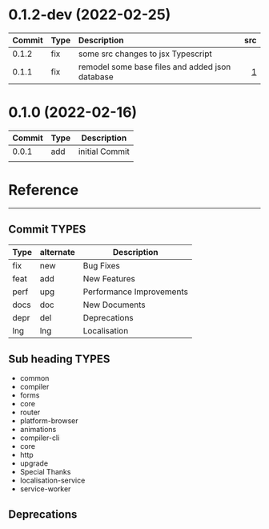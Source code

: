 <a name="0.1.2-dev"></a>
# 0.1.2-dev (2022-02-25)

| Commit | Type | Description | src |
|:--- | --- |:--- | ---:|
|0.1.2 | fix | some src changes to jsx Typescript                             |                                                   |
|0.1.1 | fix | remodel some base files and added json database                |  [1](https://github.com/DavitTec/nextsite/tree/v0.1.0) |



<!-- CHANGELOG SPLIT MARKER -->
<a name="0.1.0"></a>
# 0.1.0 (2022-02-16)
| Commit | Type | Description |
| -- | -- | -- |
| 0.0.1  | add  | initial Commit   |
|   |   |   |



<!-- CHANGELOG SPLIT MARKER -->

# Reference
----

## Commit TYPES

|Type|alternate|Description|
|  ---  | ---  |---                       |
|   fix |new   | Bug Fixes                |
|  feat |add   | New Features             |
|  perf |upg   | Performance Improvements |
|  docs |doc   | New Documents            |
|  depr |del   | Deprecations             |
|  lng  |lng   | Localisation             |


## Sub heading TYPES
 - common
 - compiler
 - forms
 - core
 - router
 - platform-browser
 - animations
 - compiler-cli
 - core
 - http
 - upgrade
 - Special Thanks
 - localisation-service
 - service-worker

##  Deprecations
